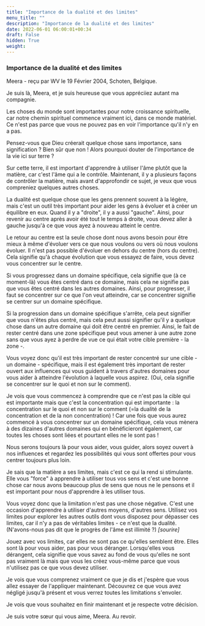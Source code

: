 ```yaml
---
title: "Importance de la dualité et des limites"
menu_title: ""
description: "Importance de la dualité et des limites"
date: 2022-06-01 06:00:01+00:34
draft: False
hidden: True
weight:
---
```

### Importance de la dualité et des limites

Meera - reçu par WV le 19 Février 2004, Schoten, Belgique.

Je suis là, Meera, et je suis heureuse que vous appréciiez autant ma compagnie.

Les choses du monde sont importantes pour notre croissance spirituelle, car notre chemin spirituel commence vraiment ici, dans ce monde matériel. Ce n'est pas parce que vous ne pouvez pas en voir l'importance qu'il n'y en a pas.

Pensez-vous que Dieu créerait quelque chose sans importance, sans signification ? Bien sûr que non ! Alors pourquoi douter de l'importance de la vie ici sur terre ?

Sur cette terre, il est important d'apprendre à utiliser l'âme plutôt que la matière, car c'est l'âme qui a le contrôle. Maintenant, il y a plusieurs façons de contrôler la matière, mais avant d'approfondir ce sujet, je veux que vous compreniez quelques autres choses.

La dualité est quelque chose que les gens prennent souvent à la légère, mais c'est un outil très important pour aider les gens à évoluer et à créer un équilibre en eux. Quand il y a "droite", il y a aussi "gauche". Ainsi, pour revenir au centre après avoir été tout le temps à droite, vous devez aller à gauche jusqu'à ce que vous ayez à nouveau atteint le centre.

Le retour au centre est la seule chose dont nous avons besoin pour être mieux à même d'évoluer vers ce que nous voulons ou vers où nous voulons évoluer. Il n'est pas possible d'évoluer en dehors du centre (hors du centre). Cela signifie qu'à chaque évolution que vous essayez de faire, vous devez vous concentrer sur le centre.

Si vous progressez dans un domaine spécifique, cela signifie que (à ce moment-là) vous êtes centré dans ce domaine, mais cela ne signifie pas que vous êtes centré dans les autres domaines. Ainsi, pour progresser, il faut se concentrer sur ce que l'on veut atteindre, car se concentrer signifie se centrer sur un domaine spécifique.

Si la progression dans un domaine spécifique s'arrête, cela peut signifier que vous n'êtes plus centré, mais cela peut aussi signifier qu'il y a quelque chose dans un autre domaine qui doit être centré en premier. Ainsi, le fait de rester centré dans une zone spécifique peut vous amener à une autre zone sans que vous ayez à perdre de vue ce qui était votre cible première - la zone -.

Vous voyez donc qu'il est très important de rester concentré sur une cible - un domaine - spécifique, mais il est également très important de rester ouvert aux influences qui vous guident à travers d'autres domaines pour vous aider à atteindre l'évolution à laquelle vous aspirez. (Oui, cela signifie se concentrer sur le quoi et non sur le comment).

Je vois que vous commencez à comprendre que ce n'est pas la cible qui est importante mais que c'est la concentration qui est importante : la concentration sur le quoi et non sur le comment (=la dualité de la concentration et de la non concentration) ! Car une fois que vous aurez commencé à vous concentrer sur un domaine spécifique, cela vous mènera à des dizaines d'autres domaines qui en bénéficieront également, car toutes les choses sont liées et pourtant elles ne le sont pas !

Nous serons toujours là pour vous aider, vous guider, alors soyez ouvert à nos influences et regardez les possibilités qui vous sont offertes pour vous centrer toujours plus loin.

Je sais que la matière a ses limites, mais c'est ce qui la rend si stimulante. Elle vous "force" à apprendre à utiliser tous vos sens et c'est une bonne chose car nous avons beaucoup plus de sens que nous ne le pensons et il est important pour nous d'apprendre à les utiliser tous.

Vous voyez donc que la limitation n'est pas une chose négative. C'est une occasion d'apprendre à utiliser d'autres moyens, d'autres sens. Utilisez vos limites pour explorer les autres outils dont vous disposez pour dépasser ces limites, car il n'y a pas de véritables limites - ce n'est que la dualité. (N'avons-nous pas dit que le progrès de l'âme est illimité ?) *[sourire]*

Jouez avec vos limites, car elles ne sont pas ce qu'elles semblent être. Elles sont là pour vous aider, pas pour vous déranger. Lorsqu'elles vous dérangent, cela signifie que vous savez au fond de vous qu'elles ne sont pas vraiment là mais que vous les créez vous-même parce que vous n'utilisez pas ce que vous devez utiliser.

Je vois que vous comprenez vraiment ce que je dis et j'espère que vous allez essayer de l'appliquer maintenant. Découvrez ce que vous avez négligé jusqu'à présent et vous verrez toutes les limitations s'envoler.

Je vois que vous souhaitez en finir maintenant et je respecte votre décision.

Je suis votre sœur qui vous aime, Meera. Au revoir.
